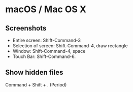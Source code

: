 # macOS / Mac OS X

## Screenshots

* Entire screen: Shift-Command-3
* Selection of screen: Shift-Command-4, draw rectangle
* Window: Shift-Command-4, space
* Touch Bar: Shift-Command-6.

## Show hidden files

Command + Shift + . (Period)
